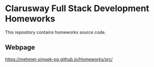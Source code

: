 # Clarusway Full Stack Development Homeworks
This repository contains homeworks source code.

## Webpage
https://mehmet-simsek-pg.github.io/Homeworks/src/
